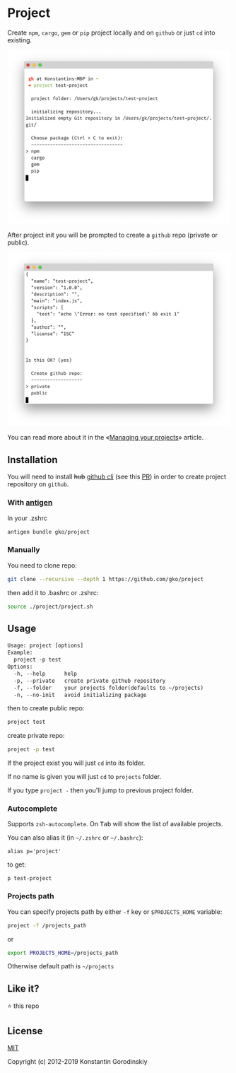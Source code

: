 # Project

Create `npm`, `cargo`, `gem` or `pip` project locally and on `github` or just `cd` into existing.

![demo](https://github.com/gko/project/raw/master/demo.png)

After project init you will be prompted to create a `github` repo (private or public).

![github](https://github.com/gko/project/raw/master/github.png)

You can read more about it in the «[Managing your projects](https://dev.to/konstantin/managing-your-projects-31p1)» article.

## Installation

You will need to install ~~hub~~ [github cli](https://cli.github.com/) (see this [PR](https://github.com/gko/project/pull/7)) in order to create project repository on `github`.

### With [antigen](https://github.com/zsh-users/antigen)

In your .zshrc
```sh
antigen bundle gko/project
```

### Manually

You need to clone repo:

```bash
git clone --recursive --depth 1 https://github.com/gko/project
```
then add it to .bashrc or .zshrc:
```bash
source ./project/project.sh
```

## Usage
```
Usage: project [options]
Example:
  project -p test
Options:
  -h, --help      help
  -p, --private   create private github repository
  -f, --folder    your projects folder(defaults to ~/projects)
  -n, --no-init   avoid initializing package
```

then to create public repo:
```bash
project test
```

create private repo:
```bash
project -p test
```

If the project exist you will just `cd` into its folder.

If no name is given you will just `cd` to `projects` folder.

If you type `project -` then you'll jump to previous project folder.

### Autocomplete

Supports `zsh-autocomplete`. On <kbd>Tab</kbd> will show the list of available projects.

You can also alias it (in `~/.zshrc` or `~/.bashrc`):
```shell
alias p='project'
```

to get:
```shell
p test-project
```

### Projects path

You can specify projects path by either `-f` key or `$PROJECTS_HOME` variable:
```bash
project -f /projects_path
```
or
```bash
export PROJECTS_HOME=/projects_path
```
Otherwise default path is `~/projects`

## Like it?

:star: this repo

## License

[MIT](http://opensource.org/licenses/MIT)

Copyright (c) 2012-2019 Konstantin Gorodinskiy

